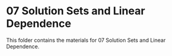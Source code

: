 # 07 Solution Sets and Linear Dependence

This folder contains the materials for 07 Solution Sets and Linear Dependence.